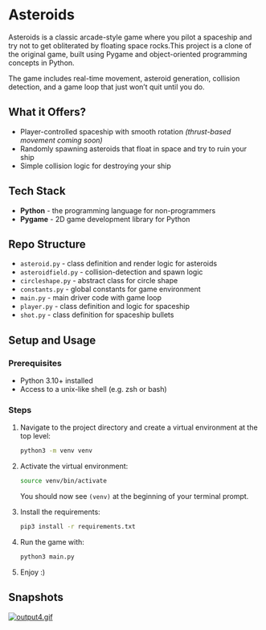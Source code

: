 # Asteroids

Asteroids is a classic arcade-style game where you pilot a spaceship and try not to get obliterated by floating space rocks.This project is a clone of the original game, built using Pygame and object-oriented programming concepts in Python.

The game includes real-time movement, asteroid generation, collision detection, and a game loop that just won’t quit until you do.

## What it Offers?

- Player-controlled spaceship with smooth rotation _(thrust-based movement coming soon)_
- Randomly spawning asteroids that float in space and try to ruin your ship
- Simple collision logic for destroying your ship


## Tech Stack

- **Python** - the programming language for non-programmers
- **Pygame** - 2D game development library for Python

## Repo Structure

- `asteroid.py` - class definition and render logic for asteroids
- `asteroidfield.py` - collision-detection and spawn logic
- `circleshape.py` - abstract class for circle shape
- `constants.py` - global constants for game environment
- `main.py` - main driver code with game loop
- `player.py` - class definition and logic for spaceship
- `shot.py` - class definition for spaceship bullets

## Setup and Usage

### Prerequisites

- Python 3.10+ installed
- Access to a unix-like shell (e.g. zsh or bash)

### Steps

1. Navigate to the project directory and create a virtual environment at the top level:

    ```bash
    python3 -m venv venv
    ```

2. Activate the virtual environment:

    ```bash
    source venv/bin/activate
    ```
    You should now see `(venv)` at the beginning of your terminal prompt.

3. Install the requirements:

    ```bash
    pip3 install -r requirements.txt
    ```

4. Run the game with:

    ```bash
    python3 main.py
    ```

5. Enjoy :)

## Snapshots

[![output4.gif](https://i.postimg.cc/RCgpNpr9/output4.gif)](https://postimg.cc/qgCxFLMZ)

